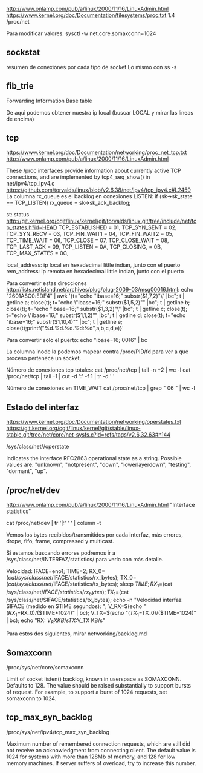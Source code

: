 http://www.onlamp.com/pub/a/linux/2000/11/16/LinuxAdmin.html
https://www.kernel.org/doc/Documentation/filesystems/proc.txt 1.4
/proc/net

Para modificar valores:
sysctl -w net.core.somaxconn=1024

## sockstat ##
resumen de conexiones por cada tipo de socket
Lo mismo con
ss -s

## fib_trie ##
Forwarding Information Base table

De aqui podemos obtener nuestra ip local (buscar LOCAL y mirar las lineas de encima)


## tcp ##
https://www.kernel.org/doc/Documentation/networking/proc_net_tcp.txt
http://www.onlamp.com/pub/a/linux/2000/11/16/LinuxAdmin.html

These /proc interfaces provide information about currently active TCP connections, and are implemented by tcp4_seq_show() in net/ipv4/tcp_ipv4.c
https://github.com/torvalds/linux/blob/v2.6.38/net/ipv4/tcp_ipv4.c#L2459
La columna rx_queue es el backlog en conexiones LISTEN:
  if (sk->sk_state == TCP_LISTEN)
      rx_queue = sk->sk_ack_backlog;

st: status  http://git.kernel.org/cgit/linux/kernel/git/torvalds/linux.git/tree/include/net/tcp_states.h?id=HEAD
  TCP_ESTABLISHED = 01,
  TCP_SYN_SENT = 02,
  TCP_SYN_RECV = 03,
  TCP_FIN_WAIT1 = 04,
  TCP_FIN_WAIT2 = 05,
  TCP_TIME_WAIT = 06,
  TCP_CLOSE = 07,
  TCP_CLOSE_WAIT = 08,
  TCP_LAST_ACK = 09,
  TCP_LISTEN = 0A,
  TCP_CLOSING, = 0B,	
  TCP_MAX_STATES = 0C,

local_address: ip local en hexadecimal little indian, junto con el puerto
rem_address: ip remota en hexadecimal little indian, junto con el puerto

Para convertir estas direcciones http://lists.netisland.net/archives/plug/plug-2009-03/msg00016.html:
echo "2601A8C0:EDF4" | awk '{t="echo \"ibase=16;" substr($1,7,2)"\" |bc";  t | getline a; close(t); t="echo \"ibase=16;" substr($1,5,2)"\" |bc"; t  | getline b; close(t); t="echo \"ibase=16;" substr($1,3,2)"\" |bc"; t  | getline c; close(t); t="echo \"ibase=16;" substr($1,1,2)"\" |bc"; t  | getline d; close(t); t="echo \"ibase=16;" substr($1,10,4)"\" |bc"; t  | getline e; close(t);printf("%d.%d.%d.%d:%d",a,b,c,d,e)}'

Para convertir solo el puerto:
echo "ibase=16; 0016" | bc

La columna inode la podemos mapear contra /proc/PID/fd para ver a que proceso pertenece un socket.


Número de conexiones tcp totales:
cat /proc/net/tcp | tail -n +2 | wc -l
cat /proc/net/tcp | tail -1 | cut -d ':' -f 1 | tr -d ' '

Número de conexiones en TIME_WAIT
cat /proc/net/tcp | grep " 06 " | wc -l


## Estado del interfaz ##
https://www.kernel.org/doc/Documentation/networking/operstates.txt
https://git.kernel.org/cgit/linux/kernel/git/stable/linux-stable.git/tree/net/core/net-sysfs.c?id=refs/tags/v2.6.32.63#n144

/sys/class/net/<iface>/operstate

Indicates the interface RFC2863 operational state as a string.
Possible values are:
"unknown", "notpresent", "down", "lowerlayerdown", "testing", "dormant", "up".


## /proc/net/dev
http://www.onlamp.com/pub/a/linux/2000/11/16/LinuxAdmin.html
  "Interface statistics"

cat /proc/net/dev | tr '|:' ' ' | column -t

Vemos los bytes recibidos/transmitidos por cada interfaz, más errores, drope, fifo, frame, compressed y multicast.

Si estamos buscando errores podremos ir a /sys/class/net/INTERFAZ/statistics/ para verlo con más detalle.

Velocidad:
IFACE=eno1; TIME=2; RX_0=$(cat /sys/class/net/$IFACE/statistics/rx_bytes); TX_0=$(cat /sys/class/net/$IFACE/statistics/tx_bytes); sleep $TIME; RX_1=$(cat /sys/class/net/$IFACE/statistics/rx_bytes); TX_1=$(cat /sys/class/net/$IFACE/statistics/tx_bytes); echo -n "Velocidad interfaz $IFACE (medido en $TIME segundos): "; V_RX=$(echo "($RX_1-$RX_0)/($TIME*1024)" | bc); V_TX=$(echo "($TX_1-$TX_0)/($TIME*1024)" | bc); echo "RX: $V_RX KB/s   TX:$V_TX KB/s"


Para estos dos siguientes, mirar networking/backlog.md
## Somaxconn ##
/proc/sys/net/core/somaxconn

Limit of socket listen() backlog, known in userspace as SOMAXCONN. Defaults to 128. The value should be raised substantially to support bursts of request. For example, to support a burst of 1024 requests, set somaxconn to 1024.


## tcp_max_syn_backlog ##
/proc/sys/net/ipv4/tcp_max_syn_backlog

Maximum number of remembered connection requests, which are still did not receive an acknowledgment from connecting client. The default value is 1024 for systems with more than 128Mb of memory, and 128 for low memory machines. If server suffers of overload, try to increase this number.
